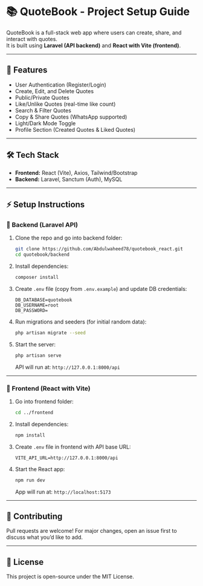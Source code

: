 # 📚 QuoteBook - Project Setup Guide

QuoteBook is a full-stack web app where users can create, share, and interact with quotes.  
It is built using **Laravel (API backend)** and **React with Vite (frontend)**.

---

## 🚀 Features

- User Authentication (Register/Login)  
- Create, Edit, and Delete Quotes  
- Public/Private Quotes  
- Like/Unlike Quotes (real-time like count)  
- Search & Filter Quotes  
- Copy & Share Quotes (WhatsApp supported)  
- Light/Dark Mode Toggle  
- Profile Section (Created Quotes & Liked Quotes)  

---

## 🛠️ Tech Stack

- **Frontend:** React (Vite), Axios, Tailwind/Bootstrap  
- **Backend:** Laravel, Sanctum (Auth), MySQL  

---

## ⚡ Setup Instructions

### 🔧 Backend (Laravel API)

1. Clone the repo and go into backend folder:  
   ```bash
   git clone https://github.com/Abdulwaheed78/quotebook_react.git
   cd quotebook/backend
   ```

2. Install dependencies:  
   ```bash
   composer install
   ```

3. Create `.env` file (copy from `.env.example`) and update DB credentials:  
   ```env
   DB_DATABASE=quotebook
   DB_USERNAME=root
   DB_PASSWORD=
   ```

4. Run migrations and seeders (for initial random data):  
   ```bash
   php artisan migrate --seed
   ```

5. Start the server:  
   ```bash
   php artisan serve
   ```  
   API will run at: `http://127.0.0.1:8000/api`  

---

### 🎨 Frontend (React with Vite)

1. Go into frontend folder:  
   ```bash
   cd ../frontend
   ```

2. Install dependencies:  
   ```bash
   npm install
   ```

3. Create `.env` file in frontend with API base URL:  
   ```env
   VITE_API_URL=http://127.0.0.1:8000/api
   ```

4. Start the React app:  
   ```bash
   npm run dev
   ```  
   App will run at: `http://localhost:5173`  

---

## 🤝 Contributing

Pull requests are welcome! For major changes, open an issue first to discuss what you’d like to add.

---

## 📌 License

This project is open-source under the MIT License.
